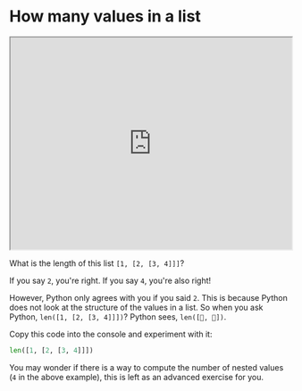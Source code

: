 # How many values in a list

<iframe style="width: 100%; height:380px; position:sticky; top:30px" src="https://vibbits.github.io/gentle-hands-on-python/"></iframe>

What is the length of this list `[1, [2, [3, 4]]]`?

If you say `2`, you're right. If you say `4`, you're also right!

However, Python only agrees with you if you said `2`. This is because Python does not look at the
structure of the values in a list. So when you ask Python, `len([1, [2, [3, 4]]])`?
Python sees, `len([💩, 💩])`.


Copy this code into the console and experiment with it:

```python
len([1, [2, [3, 4]]])
```


You may wonder if there is a way to compute the number of nested values (`4` in the above example),
this is left as an advanced exercise for you.
